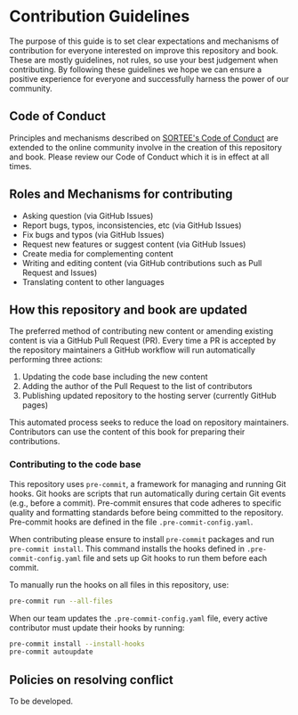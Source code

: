 # Contribution Guidelines

The purpose of this guide is to set clear expectations and mechanisms of contribution for everyone interested on improve this repository and book. These are mostly guidelines, not rules, so use your best judgement when contributing. By following these guidelines we hope we can ensure a positive experience for everyone and successfully harness the power of our community.

## Code of Conduct

Principles and mechanisms described on [SORTEE's Code of Conduct](https://www.sortee.org/codeofconduct/#:~:text=SORTEE%20is%20dedicated%20to%20providing,event%20participants%20in%20any%20form.) are extended to the online community involve in the creation of this repository and book. Please review our Code of Conduct which it is in effect at all times.

## Roles and Mechanisms for contributing

- Asking question (via GitHub Issues)
- Report bugs, typos, inconsistencies, etc (via GitHub Issues)
- Fix bugs and typos (via GitHub Issues)
- Request new features or suggest content (via GitHub Issues)
- Create media for complementing content
- Writing and editing content (via GitHub contributions such as Pull Request and Issues)
- Translating content to other languages

## How this repository and book are updated

The preferred method of contributing new content or amending existing content is via a GitHub Pull Request (PR). Every time a PR is accepted by the repository maintainers a GitHub workflow will run automatically performing three actions:

1. Updating the code base including the new content
2. Adding the author of the Pull Request to the list of contributors
3. Publishing updated repository to the hosting server (currently GitHub pages)

This automated process seeks to reduce the load on repository maintainers. Contributors can use the content of this book for preparing their contributions.

### Contributing to the code base

This repository uses `pre-commit`, a framework for managing and running Git hooks. Git hooks are scripts that run automatically during certain Git events (e.g., before a commit). Pre-commit ensures that code adheres to specific quality and formatting standards before being committed to the repository. Pre-commit hooks are defined in the file `.pre-commit-config.yaml`.

When contributing please ensure to install `pre-commit` packages and run `pre-commit install`. This command installs the hooks defined in `.pre-commit-config.yaml` file and sets up Git hooks to run them before each commit.

To manually run the hooks on all files in this repository, use:

```bash
pre-commit run --all-files
```

When our team updates the `.pre-commit-config.yaml` file, every active contributor must update their hooks by running:

```bash
pre-commit install --install-hooks
pre-commit autoupdate
```

## Policies on resolving conflict

To be developed.
